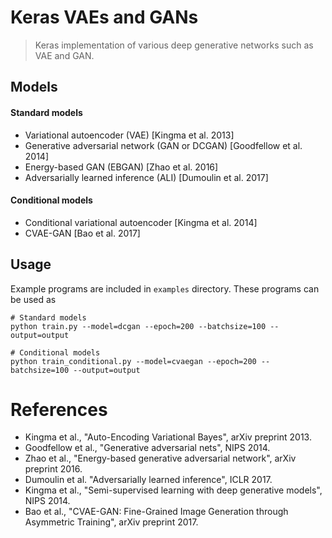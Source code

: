 Keras VAEs and GANs
===

> Keras implementation of various deep generative networks such as VAE and GAN.

## Models

#### Standard models

* Variational autoencoder (VAE) [Kingma et al. 2013]
* Generative adversarial network (GAN or DCGAN) [Goodfellow et al. 2014]
* Energy-based GAN (EBGAN) [Zhao et al. 2016]
* Adversarially learned inference (ALI) [Dumoulin et al. 2017]

#### Conditional models

* Conditional variational autoencoder [Kingma et al. 2014]
* CVAE-GAN [Bao et al. 2017]

## Usage

Example programs are included in ``examples`` directory. These programs can be used as

```shell
# Standard models
python train.py --model=dcgan --epoch=200 --batchsize=100 --output=output

# Conditional models
python train_conditional.py --model=cvaegan --epoch=200 --batchsize=100 --output=output
```

# References

* Kingma et al., "Auto-Encoding Variational Bayes", arXiv preprint 2013.
* Goodfellow et al., "Generative adversarial nets", NIPS 2014.
* Zhao et al., "Energy-based generative adversarial network", arXiv preprint 2016.
* Dumoulin et al. "Adversarially learned inference", ICLR 2017.
* Kingma et al., "Semi-supervised learning with deep generative models", NIPS 2014.
* Bao et al., "CVAE-GAN: Fine-Grained Image Generation through Asymmetric Training", arXiv preprint 2017.
